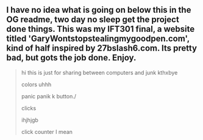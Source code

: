 ##    I have no idea what is going on below this in the OG readme, two day no sleep get the project done things. This was my IFT301 final, a website titled 'GaryWontstopstealingmygoodpen.com', kind of half inspired by 27bslash6.com. Its pretty bad, but gots the job done. Enjoy.  



> hi this is just for sharing between computers and junk kthxbye
>
> colors
> uhhh
>
>
>
>
> panic
> panik
> k
> button./
>
> clicks
>
> ihjhjgb
>
> click counter I mean

 
